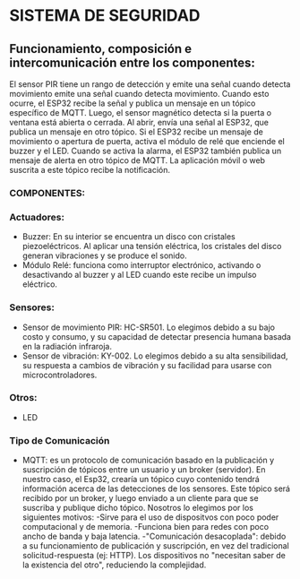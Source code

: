 # SISTEMA DE SEGURIDAD

## Funcionamiento, composición e intercomunicación entre los componentes:
El sensor PIR tiene un rango de detección y emite una señal cuando detecta movimiento emite una señal cuando detecta movimiento. Cuando esto ocurre, el ESP32 recibe la señal y publica un mensaje en un tópico específico de MQTT. Luego,  el sensor magnético detecta si la puerta o ventana está abierta o cerrada.
Al abrir, envía una señal al ESP32, que publica un mensaje en otro tópico. Si el ESP32 recibe un mensaje de movimiento o apertura de puerta, activa el módulo de relé que enciende el buzzer y el LED. Cuando se activa la alarma, el ESP32 también publica un mensaje de alerta en otro tópico de MQTT.
La aplicación móvil o web suscrita a este tópico recibe la notificación. 

### COMPONENTES:

### Actuadores:

- Buzzer: En su interior se encuentra un disco con cristales piezoeléctricos. Al aplicar una tensión eléctrica, los cristales del disco generan vibraciones y se produce el sonido.
- Módulo Relé: funciona como interruptor electrónico, activando o desactivando al buzzer y al LED cuando este recibe un impulso eléctrico.

### Sensores:

- Sensor de movimiento PIR:  HC-SR501. Lo elegimos debido a su bajo costo y consumo, y su capacidad de detectar presencia humana basada en la radiación infraroja.
- Sensor de vibración: KY-002. Lo elegimos debido a su alta sensibilidad, su respuesta a cambios de vibración y su facilidad para usarse con microcontroladores.

### Otros:

- LED

### Tipo de Comunicación

- MQTT:  es un protocolo de comunicación basado en la publicación y suscripción de tópicos entre un usuario y un broker (servidor). En nuestro caso, el Esp32, crearía un tópico cuyo contenido tendrá información acerca de las detecciones de los sensores. Este tópico será recibido por un broker, y luego enviado a un cliente para que se suscriba y publique dicho tópico.
Nosotros lo elegimos por los siguientes motivos:
  -Sirve para el uso de dispositvos con poco poder computacional y de memoria.
  -Funciona bien para redes con poco ancho de banda y baja latencia.
  -"Comunicación desacoplada": debido a su funcionamiento de publicación y suscripción, en vez del tradicional solicitud-respuesta (ej: HTTP). Los dispositivos no "necesitan saber de la existencia del otro", reduciendo la complejidad.
